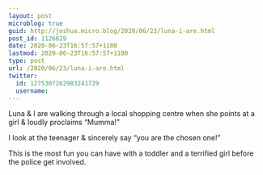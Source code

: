 ```yaml
---
layout: post
microblog: true
guid: http://joshua.micro.blog/2020/06/23/luna-i-are.html
post_id: 1126829
date: 2020-06-23T16:57:57+1100
lastmod: 2020-06-23T16:57:57+1100
type: post
url: /2020/06/23/luna-i-are.html
twitter:
  id: 1275307262983241729
  username: 
---
```

Luna & I are walking through a local shopping centre when she points at a girl & loudly proclaims “Mumma!”

I look at the teenager & sincerely say “you are the chosen one!”

This is the most fun you can have with a toddler and a terrified girl before the police get involved.
